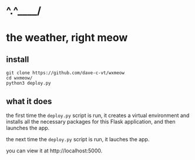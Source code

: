 # ^.^____/

# the weather, right meow

## install

    git clone https://github.com/dave-c-vt/wxmeow
    cd wxmeow/
    python3 deploy.py

## what it does

the first time the ```deploy.py``` script is run, it creates a virtual environment and installs all the 
necessary packages for this Flask application, and then launches the app.


the next time the ```deploy.py``` script is run, it lauches the app.


you can view it at http://localhost:5000.
